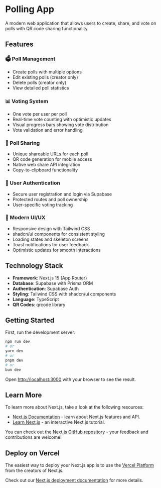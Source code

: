 # Polling App

A modern web application that allows users to create, share, and vote on polls with QR code sharing functionality.

## Features

### 🗳️ Poll Management
- Create polls with multiple options
- Edit existing polls (creator only)
- Delete polls (creator only)
- View detailed poll statistics

### 📊 Voting System
- One vote per user per poll
- Real-time vote counting with optimistic updates
- Visual progress bars showing vote distribution
- Vote validation and error handling

### 🔗 Poll Sharing
- Unique shareable URLs for each poll
- QR code generation for mobile access
- Native web share API integration
- Copy-to-clipboard functionality

### 👤 User Authentication
- Secure user registration and login via Supabase
- Protected routes and poll ownership
- User-specific voting tracking

### 🎨 Modern UI/UX
- Responsive design with Tailwind CSS
- shadcn/ui components for consistent styling
- Loading states and skeleton screens
- Toast notifications for user feedback
- Optimistic updates for smooth interactions

## Technology Stack

- **Framework**: Next.js 15 (App Router)
- **Database**: Supabase with Prisma ORM
- **Authentication**: Supabase Auth
- **Styling**: Tailwind CSS with shadcn/ui components
- **Language**: TypeScript
- **QR Codes**: qrcode library

## Getting Started

First, run the development server:

```bash
npm run dev
# or
yarn dev
# or
pnpm dev
# or
bun dev
```

Open [http://localhost:3000](http://localhost:3000) with your browser to see the result.

## Learn More

To learn more about Next.js, take a look at the following resources:

- [Next.js Documentation](https://nextjs.org/docs) - learn about Next.js features and API.
- [Learn Next.js](https://nextjs.org/learn) - an interactive Next.js tutorial.

You can check out [the Next.js GitHub repository](https://github.com/vercel/next.js) - your feedback and contributions are welcome\!

## Deploy on Vercel

The easiest way to deploy your Next.js app is to use the [Vercel Platform](https://vercel.com/new?utm_medium=default-template&filter=next.js&utm_source=create-next-app&utm_campaign=create-next-app-readme) from the creators of Next.js.

Check out our [Next.js deployment documentation](https://nextjs.org/docs/app/building-your-application/deploying) for more details.
